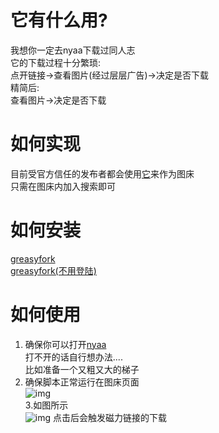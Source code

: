 # 它有什么用?
  我想你一定去nyaa下载过同人志<br/>
  它的下载过程十分繁琐:<br/>
    点开链接->查看图片(经过层层广告)->决定是否下载<br/>
  精简后:<br/>
    查看图片->决定是否下载
  
 # 如何实现
  目前受官方信任的发布者都会使用[它](https://hentai-covers.site/)来作为图床  
  只需在图床内加入搜索即可

  
# 如何安装
 [greasyfork](https://sleazyfork.org/zh-CN/scripts/374410-hentai-cover%E4%BB%A5%E5%9B%BE%E6%90%9C%E7%A7%8D)  
 [greasyfork(不用登陆)](https://sleazyfork.org/da/scripts/374410-hentai-cover%E4%BB%A5%E5%9B%BE%E6%90%9C%E7%A7%8D/code?locale_override=1)
 
# 如何使用
1. 确保你可以打开[nyaa](https://sukebei.nyaa.si/)  
  打不开的话自行想办法....<br/>
  比如准备一个又粗又大的梯子  
2. 确保脚本正常运行在图床页面<br/>
  ![img](https://files.catbox.moe/3j9lkw.png)  
3.如图所示<br/>
  ![img](https://files.catbox.moe/aq31xc.gif)
  点击后会触发磁力链接的下载
